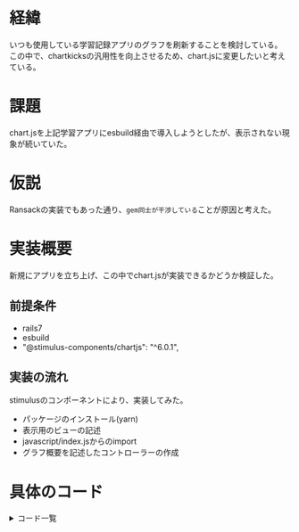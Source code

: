 # 経緯
いつも使用している学習記録アプリのグラフを刷新することを検討している。
この中で、chartkicksの汎用性を向上させるため、chart.jsに変更したいと考えている。

# 課題
chart.jsを上記学習アプリにesbuild経由で導入しようとしたが、表示されない現象が続いていた。

# 仮説
Ransackの実装でもあった通り、``gem同士が干渉している``ことが原因と考えた。

# 実装概要
新規にアプリを立ち上げ、この中でchart.jsが実装できるかどうか検証した。
## 前提条件
- rails7
- esbuild
- "@stimulus-components/chartjs": "^6.0.1",

## 実装の流れ
stimulusのコンポーネントにより、実装してみた。
- パッケージのインストール(yarn)
- 表示用のビューの記述
- javascript/index.jsからのimport
- グラフ概要を記述したコントローラーの作成

# 具体のコード
<details>
<summary>コード一覧</summary>
>terminal
```
yarn add @stimulus-components/chartjs
```
>app/javascript/controllers/index.js
```
import Chart from "@stimulus-components/chartjs";
application.register("chart", Chart);
```
>app/views/charts/index.html.erb
```
<canvas
  data-controller="chart"
  data-chart-data-value="<%= @chart_data.to_json %>"
  data-chart-options-value="<%= @chart_options.to_json %>"
></canvas>
```
>app/controllers/charts_controller.rb
```
 def index
    @chart_data = {
      labels: (Date.today.prev_year..Date.today).select { |day| day.day == 1 }.map { |a| a.strftime('%Y/%m') },
      datasets: [{
        type: 'line',
        label: 'スコア1推移',
        data: [26, 18, 63, 26, 61, 10, 46, 27, 23, 98, 39, 20],
        borderColor: '#F08080',
        backgroundColor: '#F08080',
        yAxisID: 'y'

      }, {
        type: 'line',
        label: 'スコア2推移',
        data: [71, 25, 69, 100, 97, 14, 47, 13, 86, 48, 33, 72],
        borderColor: '#6495ED',
        backgroundColor: '#6495ED',
        yAxisID: 'y'
      }, {
        type: 'line',
        label: 'PV数',
        data: [709, 678, 778, 23, 509, 541,
               666, 505, 563, 104, 972, 324],
        borderColor: '#008000',
        backgroundColor: '#008000',
        yAxisID: 'y1'
      }]
    }

    @chart_options = {
      responsive: true,
      scales: {
        y: {
          type: 'linear',
          display: true,
          position: 'left'
        },
        y1: {
          type: 'linear',
          display: true,
          position: 'right',
          grid: {
            drawOnChartArea: false
          }
        }
      }
    }
  end
```
</details>
# 結果
実装でき、実際に稼働している状況が確認された。

# 参考資料
- [chart.jsを利用してみる](https://qiita.com/youfuku/items/eeb360d892b1f48d5533)
